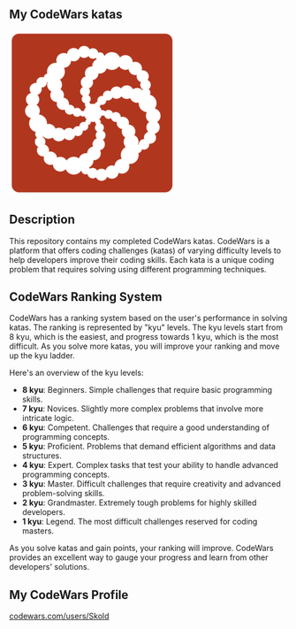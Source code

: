 ## My CodeWars katas

![CodeWars logo](image.png)

## Description

This repository contains my completed CodeWars katas. CodeWars is a platform that offers coding challenges (katas) of varying difficulty levels to help developers improve their coding skills. Each kata is a unique coding problem that requires solving using different programming techniques.

## CodeWars Ranking System

CodeWars has a ranking system based on the user's performance in solving katas. The ranking is represented by "kyu" levels. The kyu levels start from 8 kyu, which is the easiest, and progress towards 1 kyu, which is the most difficult. As you solve more katas, you will improve your ranking and move up the kyu ladder.

Here's an overview of the kyu levels:

- **8 kyu**: Beginners. Simple challenges that require basic programming skills.
- **7 kyu**: Novices. Slightly more complex problems that involve more intricate logic.
- **6 kyu**: Competent. Challenges that require a good understanding of programming concepts.
- **5 kyu**: Proficient. Problems that demand efficient algorithms and data structures.
- **4 kyu**: Expert. Complex tasks that test your ability to handle advanced programming concepts.
- **3 kyu**: Master. Difficult challenges that require creativity and advanced problem-solving skills.
- **2 kyu**: Grandmaster. Extremely tough problems for highly skilled developers.
- **1 kyu**: Legend. The most difficult challenges reserved for coding masters.

As you solve katas and gain points, your ranking will improve. CodeWars provides an excellent way to gauge your progress and learn from other developers' solutions.

## My CodeWars Profile
[codewars.com/users/Skold](https://www.codewars.com/users/Skold)